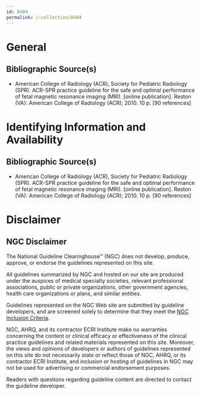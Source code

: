 ```yaml
---
id: 8404
permalink: /:collection/8404
---
```


# General

## Bibliographic Source(s)

- American College of Radiology (ACR), Society for Pediatric Radiology (SPR). ACR-SPR practice guideline for the safe and optimal performance of fetal magnetic resonance imaging (MRI). [online publication]. Reston (VA): American College of Radiology (ACR); 2010. 10 p. [90 references]

# Identifying Information and Availability

## Bibliographic Source(s)

- American College of Radiology (ACR), Society for Pediatric Radiology (SPR). ACR-SPR practice guideline for the safe and optimal performance of fetal magnetic resonance imaging (MRI). [online publication]. Reston (VA): American College of Radiology (ACR); 2010. 10 p. [90 references]

# Disclaimer

## NGC Disclaimer

The National Guideline Clearinghouse™ (NGC) does not develop, produce, approve, or endorse the guidelines represented on this site.

All guidelines summarized by NGC and hosted on our site are produced under the auspices of medical specialty societies, relevant professional associations, public or private organizations, other government agencies, health care organizations or plans, and similar entities.

Guidelines represented on the NGC Web site are submitted by guideline developers, and are screened solely to determine that they meet the [NGC Inclusion Criteria](/help-and-about/summaries/inclusion-criteria).

NGC, AHRQ, and its contractor ECRI Institute make no warranties concerning the content or clinical efficacy or effectiveness of the clinical practice guidelines and related materials represented on this site. Moreover, the views and opinions of developers or authors of guidelines represented on this site do not necessarily state or reflect those of NGC, AHRQ, or its contractor ECRI Institute, and inclusion or hosting of guidelines in NGC may not be used for advertising or commercial endorsement purposes.

Readers with questions regarding guideline content are directed to contact the guideline developer.

